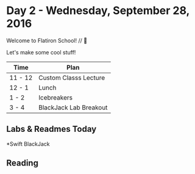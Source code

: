 # Day 2 - Wednesday, September 28, 2016

Welcome to Flatiron School! // :blue_heart:

Let's make some cool stuff!

Time        |   Plan   |
----------------|-------
11 - 12          | Custom Classs Lecture
12 - 1    | Lunch
1 - 2     | Icebreakers
3 - 4     | BlackJack Lab Breakout

## Labs & Readmes Today

  *Swift BlackJack

## Reading



<br>

